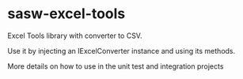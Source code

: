 # sasw-excel-tools
Excel Tools library with converter to CSV.

Use it by injecting an IExcelConverter instance and using its methods.

More details on how to use in the unit test and integration projects
